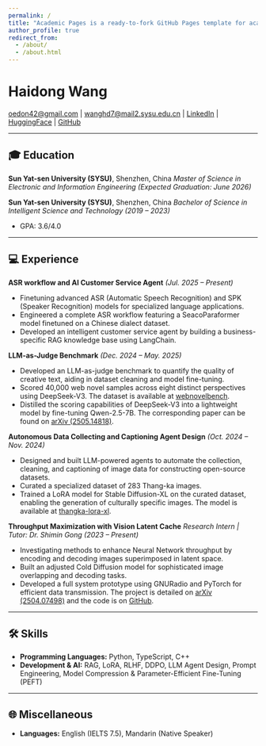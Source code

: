 ```yaml
---
permalink: /
title: "Academic Pages is a ready-to-fork GitHub Pages template for academic personal websites"
author_profile: true
redirect_from: 
  - /about/
  - /about.html
---
```



# Haidong Wang

<oedon42@gmail.com> | <wanghd7@mail2.sysu.edu.cn> | [LinkedIn](https://www.linkedin.com/in/billryan8) | [HuggingFace](https://huggingface.co/Oedon42) | [GitHub](https://github.com/OedonLestrange42)

---

## 🎓 Education

**Sun Yat-sen University (SYSU)**, Shenzhen, China
*Master of Science in Electronic and Information Engineering*
*(Expected Graduation: June 2026)*

**Sun Yat-sen University (SYSU)**, Shenzhen, China
*Bachelor of Science in Intelligent Science and Technology*
*(2019 – 2023)*
- GPA: 3.6/4.0

---

## 💻 Experience

**ASR workflow and AI Customer Service Agent**
*(Jul. 2025 – Present)*
- Finetuning advanced ASR (Automatic Speech Recognition) and SPK (Speaker Recognition) models for specialized language applications.
- Engineered a complete ASR workflow featuring a SeacoParaformer model finetuned on a Chinese dialect dataset.
- Developed an intelligent customer service agent by building a business-specific RAG knowledge base using LangChain.

**LLM-as-Judge Benchmark**
*(Dec. 2024 – May. 2025)*
- Developed an LLM-as-judge benchmark to quantify the quality of creative text, aiding in dataset cleaning and model fine-tuning.
- Scored 40,000 web novel samples across eight distinct perspectives using DeepSeek-V3. The dataset is available at [webnovelbench](https://huggingface.co/datasets/Oedon42/webnovelbench).
- Distilled the scoring capabilities of DeepSeek-V3 into a lightweight model by fine-tuning Qwen-2.5-7B. The corresponding paper can be found on [arXiv (2505.14818)](https://doi.org/10.48550/arXiv.2505.14818).

**Autonomous Data Collecting and Captioning Agent Design**
*(Oct. 2024 – Nov. 2024)*
- Designed and built LLM-powered agents to automate the collection, cleaning, and captioning of image data for constructing open-source datasets.
- Curated a specialized dataset of 283 Thang-ka images.
- Trained a LoRA model for Stable Diffusion-XL on the curated dataset, enabling the generation of culturally specific images. The model is available at [thangka-lora-xl](https://huggingface.co/Oedon42/thangka-lora-xl).

**Throughput Maximization with Vision Latent Cache**
*Research Intern | Tutor: Dr. Shimin Gong*
*(2023 – Present)*
- Investigating methods to enhance Neural Network throughput by encoding and decoding images superimposed in latent space.
- Built an adjusted Cold Diffusion model for sophisticated image overlapping and decoding tasks.
- Developed a full system prototype using GNURadio and PyTorch for efficient data transmission. The project is detailed on [arXiv (2504.07498)](https://doi.org/10.48550/arXiv.2504.07498) and the code is on [GitHub](https://github.com/OedonLestrange42/GNURadio-WiFI-ImageTransfer).

---

## 🛠️ Skills

- **Programming Languages:** Python, TypeScript, C++
- **Development & AI:** RAG, LoRA, RLHF, DDPO, LLM Agent Design, Prompt Engineering, Model Compression & Parameter-Efficient Fine-Tuning (PEFT)

---

## 🌐 Miscellaneous

- **Languages:** English (IELTS 7.5), Mandarin (Native Speaker)
